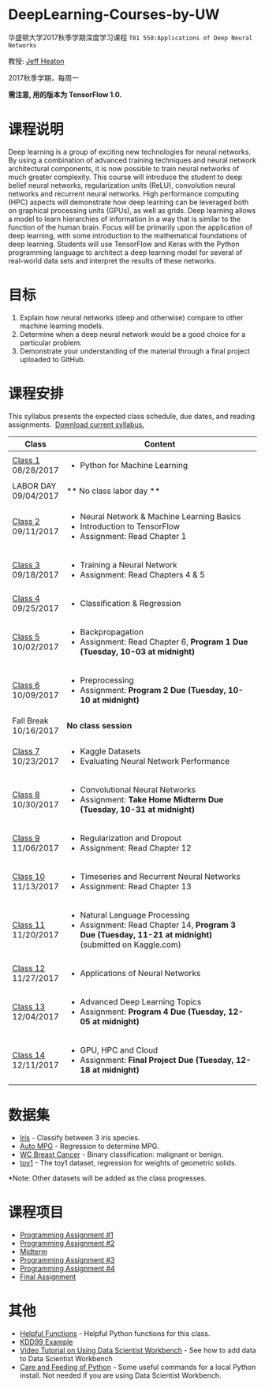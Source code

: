 # DeepLearning-Courses-by-UW
华盛顿大学2017秋季学期深度学习课程 `T81 558:Applications of Deep Neural Networks` 

教授: [Jeff Heaton](https://sites.wustl.edu/jeffheaton/)

2017秋季学期，每周一

**需注意, 用的版本为 TensorFlow 1.0.**

# 课程说明

Deep learning is a group of exciting new technologies for neural networks. By using a 
combination of advanced training techniques and neural network architectural components, it 
is now possible to train neural networks of much greater complexity. This course will 
introduce the student to deep belief neural networks, regularization units (ReLU), 
convolution neural networks and recurrent neural networks. High performance computing 
(HPC) aspects will demonstrate how deep learning can be leveraged both on graphical 
processing units (GPUs), as well as grids. Deep learning allows a model to learn 
hierarchies of information in a way that is similar to the function of the human brain. 
Focus will be primarily upon the application of deep learning, with some introduction to 
the mathematical foundations of deep learning. Students will use TensorFlow and Keras with
the Python programming language to architect a deep learning model for several of real-world 
data sets and interpret the results of these networks.

# 目标

1. Explain how neural networks (deep and otherwise) compare to other machine learning models. 
2. Determine when a deep neural network would be a good choice for a particular problem.
3. Demonstrate your understanding of the material through a final project uploaded to GitHub.

# 课程安排
This syllabus presents the expected class schedule, due dates, and reading assignments.  [Download current syllabus.](https://raw.githubusercontent.com/jeffheaton/t81_558_deep_learning/master/pdf/t81_558_spring2017_fall.pdf)

Class|Content
---|---
[Class 1](https://github.com/youngxiao/DeepLearning-Courses-by-UW/blob/master/t81_558_class1_intro_python.ipynb)<br>08/28/2017 | <ul><li>Python for Machine Learning</ul>
LABOR DAY<br>09/04/2017 | ** No class labor day **
[Class 2](https://github.com/jeffheaton/t81_558_deep_learning/blob/master/t81_558_class2_tensor_flow.ipynb)<br>09/11/2017 | <ul><li>Neural Network & Machine Learning Basics<li>Introduction to TensorFlow<li>Assignment: Read Chapter 1</ul>
[Class 3](https://github.com/jeffheaton/t81_558_deep_learning/blob/master/t81_558_class3_training.ipynb)<br>09/18/2017 | <ul><li>Training a Neural Network<li>Assignment: Read Chapters 4 & 5</ul>
[Class 4](https://github.com/jeffheaton/t81_558_deep_learning/blob/master/t81_558_class4_class_reg.ipynb)<br>09/25/2017 | <ul><li>Classification & Regression</ul>
[Class 5](https://github.com/jeffheaton/t81_558_deep_learning/blob/master/t81_558_class5_backpropagation.ipynb)<br>10/02/2017 | <ul><li>Backpropagation<li>Assignment: Read Chapter 6, <b>Program 1 Due (Tuesday, 10-03 at midnight)</b></ul>
[Class 6](https://github.com/jeffheaton/t81_558_deep_learning/blob/master/t81_558_class6_preprocessing.ipynb)<br>10/09/2017 | <ul><li>Preprocessing<li>Assignment: <b>Program 2 Due (Tuesday, 10-10 at midnight)</b></ul>
Fall Break<br>10/16/2017 | **No class session**
[Class 7](https://github.com/jeffheaton/t81_558_deep_learning/blob/master/t81_558_class7_kaggle.ipynb)<br>10/23/2017 | <ul><li>Kaggle Datasets<li>Evaluating Neural Network Performance</ul>
[Class 8](https://github.com/jeffheaton/t81_558_deep_learning/blob/master/t81_558_class8_cnn.ipynb)<br>10/30/2017 | <ul><li>Convolutional Neural Networks<li>Assignment: <b>Take Home Midterm Due (Tuesday, 10-31 at midnight)</b></ul>
[Class 9](https://github.com/jeffheaton/t81_558_deep_learning/blob/master/t81_558_class9_regularization.ipynb)<br>11/06/2017 | <ul><li>Regularization and Dropout<li>Assignment: Read Chapter 12</ul>
[Class 10](https://github.com/jeffheaton/t81_558_deep_learning/blob/master/t81_558_class10_lstm.ipynb)<br>11/13/2017 | <ul><li>Timeseries and Recurrent Neural Networks<li>Assignment: Read Chapter 13</ul>
[Class 11](https://github.com/jeffheaton/t81_558_deep_learning/blob/master/t81_558_class11_nlp.ipynb)<br>11/20/2017 | <ul><li>Natural Language Processing<li>Assignment: Read Chapter 14, <b>Program 3 Due (Tuesday, 11-21 at midnight)</b> (submitted on Kaggle.com)</b></ul>
[Class 12](https://github.com/jeffheaton/t81_558_deep_learning/blob/master/t81_558_class12_app.ipynb)<br>11/27/2017 | <ul><li>Applications of Neural Networks </ul>
[Class 13](https://github.com/jeffheaton/t81_558_deep_learning/blob/master/t81_558_class13_other.ipynb)<br>12/04/2017 | <ul><li>Advanced Deep Learning Topics<li>Assignment: <b>Program 4 Due (Tuesday, 12-05 at midnight)</b></ul>
[Class 14](https://github.com/jeffheaton/t81_558_deep_learning/blob/master/t81_558_class14_aws.ipynb)<br>12/11/2017 | <ul><li>GPU, HPC and Cloud<li>Assignment: <b>Final Project Due (Tuesday, 12-18 at midnight)</b></ul>

# 数据集

* [Iris](https://github.com/jeffheaton/t81_558_deep_learning/blob/master/datasets_iris.ipynb) - Classify between 3 iris species.
* [Auto MPG](https://github.com/jeffheaton/t81_558_deep_learning/blob/master/datasets_mpg.ipynb) - Regression to determine MPG.
* [WC Breast Cancer](https://github.com/jeffheaton/t81_558_deep_learning/blob/master/datasets_wcbc.ipynb) - Binary classification: malignant or benign.
* [toy1](https://github.com/jeffheaton/t81_558_deep_learning/blob/master/datasets_toy1.ipynb) - The toy1 dataset, regression for weights of geometric solids.

*Note: Other datasets will be added as the class progresses.

# 课程项目

* [Programming Assignment #1](https://raw.githubusercontent.com/jeffheaton/t81_558_deep_learning/master/pdf/t81_559_program_1.pdf)
* [Programming Assignment #2](https://raw.githubusercontent.com/jeffheaton/t81_558_deep_learning/master/pdf/t81_559_program_2.pdf)
* [Midterm](https://raw.githubusercontent.com/jeffheaton/t81_558_deep_learning/master/pdf/t81_559_midterm.pdf)
* [Programming Assignment #3](https://raw.githubusercontent.com/jeffheaton/t81_558_deep_learning/master/pdf/t81_559_program_3.pdf) 
* [Programming Assignment #4](https://raw.githubusercontent.com/jeffheaton/t81_558_deep_learning/master/pdf/t81_559_program_4.pdf)
* [Final Assignment](https://raw.githubusercontent.com/jeffheaton/t81_558_deep_learning/master/pdf/t81_559_project.pdf)

# 其他

* [Helpful Functions](https://github.com/jeffheaton/t81_558_deep_learning/blob/master/jeffs_helpful.ipynb) - Helpful Python functions for this class.
* [KDD99 Example](https://github.com/jeffheaton/t81_558_deep_learning/blob/master/tf_kdd99.ipynb)
* [Video Tutorial on Using Data Scientist Workbench](https://www.youtube.com/watch?v=9r6ZfZm9nmI) - See how to add data to Data Scientist Workbench 
* [Care and Feeding of Python](http://www.heatonresearch.com/content/python_care.html) - Some useful commands for a local Python install.  Not needed if you are using Data Scientist Workbench.
